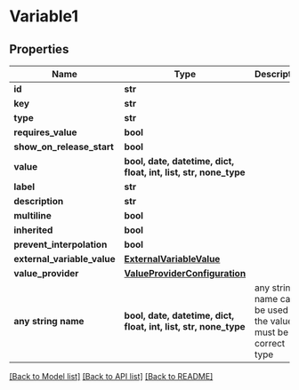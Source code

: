 # Variable1


## Properties
Name | Type | Description | Notes
------------ | ------------- | ------------- | -------------
**id** | **str** |  | [optional] 
**key** | **str** |  | [optional] 
**type** | **str** |  | [optional] 
**requires_value** | **bool** |  | [optional] 
**show_on_release_start** | **bool** |  | [optional] 
**value** | **bool, date, datetime, dict, float, int, list, str, none_type** |  | [optional] 
**label** | **str** |  | [optional] 
**description** | **str** |  | [optional] 
**multiline** | **bool** |  | [optional] 
**inherited** | **bool** |  | [optional] 
**prevent_interpolation** | **bool** |  | [optional] 
**external_variable_value** | [**ExternalVariableValue**](ExternalVariableValue.md) |  | [optional] 
**value_provider** | [**ValueProviderConfiguration**](ValueProviderConfiguration.md) |  | [optional] 
**any string name** | **bool, date, datetime, dict, float, int, list, str, none_type** | any string name can be used but the value must be the correct type | [optional]

[[Back to Model list]](../README.md#documentation-for-models) [[Back to API list]](../README.md#documentation-for-api-endpoints) [[Back to README]](../README.md)


